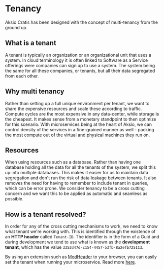 # Tenancy

Aksio Cratis has been designed with the concept of multi-tenancy from the ground up.

## What is a tenant

A tenant is typically an organization or an organizational unit that uses a system.
In cloud terminology it is often linked to Software as a Service offerings were companies
can sign up to use a system. The system being the same for all these companies, or tenants,
but all their data segregated from each other.

## Why multi tenancy

Rather than setting up a full unique environment per tenant, we want to share the expensive
resources and scale these according to traffic. Compute cycles are the most expensive in
any data-center, while storage is the cheapest. It makes sense from a monetary standpoint to
then optimize for this scenario. With microservices being at the heart of Aksio, we can
control density of the services in a fine-grained manner as well - packing the most compute
out of the virtual and physical machines they run on.

## Resources

When using resources such as a database. Rather than having one database holding all the
data for all the tenants of the system, we split this up into multiple databases.
This makes it easier for us to maintain data segregation and don't run the risk of data
leakage between tenants. It also removes the need for having to remember to include
tenant in queries, which can be error prone. We consider tenancy to be a cross cutting
concern and we want this to be applied as automatic and seamless as possible.

## How is a tenant resolved?

In order for any of the cross cutting mechanisms to work, we need to know what tenant we're
working with. This is identified through the existence of an **HTTP header** called `Tenant-ID`.
The identifier is in the form of a Guid and during development we tend to use what is known
as the **development tenant**, which has the value `3352d47d-c154-4457-b3fb-8a2efb725113`.

By using an extension such as [ModHeader](https://modheader.com/) to your browser, you can easily
set the tenant when running your microservice. Read more [here](https://modheader.com/guide/).
